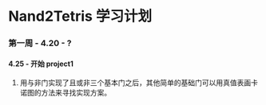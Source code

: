 # Nand2Tetris 学习计划

### 第一周 - 4.20 - ?

#### 4.25 - 开始 project1
1. 用与非门实现了且或非三个基本门之后，其他简单的基础门可以用真值表画卡诺图的方法来寻找实现方案。